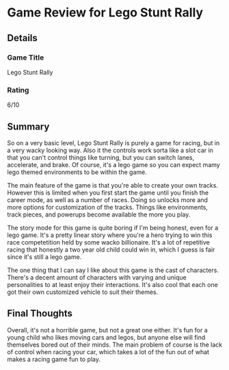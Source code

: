 # Game Review for Lego Stunt Rally

## Details

### Game Title
Lego Stunt Rally

### Rating
6/10

## Summary
So on a very basic level, Lego Stunt Rally is purely a game for racing, but in a very wacky looking way.  Also it the controls work sorta like a slot car in that you can't control things like turning, but you can switch lanes, accelerate, and brake.  Of course, it's a lego game so you can expect mamy lego themed environments to be within the game.

The main feature of the game is that you're able to create your own tracks.  However this is limited when you first start the game until you finish the career mode, as well as a number of races.  Doing so unlocks more and more options for customization of the tracks.  Things like environments, track pieces, and powerups become available the more you play.

The story mode for this game is quite boring if I'm being honest, even for a lego game.  It's a pretty linear story where you're a hero trying to win this race competetition held by some wacko billionaire.  It's a lot of repetitive racing that honestly a two year old child could win in, which I guess is fair since it's still a lego game.

The one thing that I can say I like about this game is the cast of characters.  There's a decent amount of characters with varying and unique personalities to at least enjoy their interactions.  It's also cool that each one got their own customized vehicle to suit their themes.

## Final Thoughts
Overall, it's not a horrible game, but not a great one either.  It's fun for a young child who likes moving cars and legos, but anyone else will find themselves bored out of their minds.  The main problem of course is the lack of control when racing your car, which takes a lot of the fun out of what makes a racing game fun to play.


